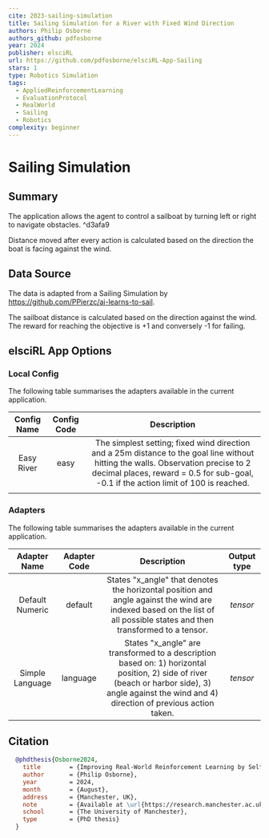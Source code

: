 ```yaml
---
cite: 2023-sailing-simulation
title: Sailing Simulation for a River with Fixed Wind Direction
authors: Philip Osborne
authors_github: pdfosborne
year: 2024
publisher: elsciRL
url: https://github.com/pdfosborne/elsciRL-App-Sailing
stars: 1
type: Robotics Simulation
tags:
  - AppliedReinforcementLearning
  - EvaluationProtocol
  - RealWorld
  - Sailing
  - Robotics
complexity: beginner
---
```


# Sailing Simulation

## Summary
The application allows the agent to control a sailboat by turning left or right to navigate obstacles. ^d3afa9

Distance moved after every action is calculated based on the direction the boat is facing against the wind. 

## Data Source
The data is adapted from a Sailing Simulation by https://github.com/PPierzc/ai-learns-to-sail.

The sailboat distance is calculated based on the direction against the wind. The reward for reaching the objective is +1 and conversely -1 for failing.   

## elsciRL App  Options

### Local Config

The following table summarises the adapters available in the current application.


| Config Name | Config Code |                                                                                             Description                                                                                              |
|:------------:|:------------:|:----------------------------------------------------------------------------------------------------------------------------------------------------------------------------------------------------:|
|  Easy River  |     easy     | The simplest setting; fixed wind direction and a 25m distance to the goal line without hitting the walls. Observation precise to 2 decimal places, reward = 0.5 for sub-goal, -0.1 if the action limit of 100 is reached. |
|              |              |                                                                                                                                                                                                      |


### Adapters

The following table summarises the adapters available in the current application.


|  Adapter Name   | Adapter Code |                                                                                            Description                                                                                            | Output type |
|:---------------:|:------------:|:-------------------------------------------------------------------------------------------------------------------------------------------------------------------------------------------------:|:-----------:|
| Default Numeric |   default    |              States "x_angle" that denotes the horizontal position and angle against the wind are indexed based on the list of all possible states and then transformed to a tensor.              |  $tensor$   |
| Simple Language |   language   | States "x_angle" are transformed to a description based on: 1) horizontal position, 2) side of river (beach or harbor side), 3) angle against the wind and 4) direction of previous action taken. |  $tensor$   |


## Citation

```bibtex
  @phdthesis{Osborne2024,
    title        = {Improving Real-World Reinforcement Learning by Self Completing Human Instructions on Rule Defined Language},  
    author       = {Philip Osborne},  
    year         = 2024,  
    month        = {August},  
    address      = {Manchester, UK},  
    note         = {Available at \url{https://research.manchester.ac.uk/en/studentTheses/improving-real-world-reinforcement-learning-by-self-completing-hu}},  
    school       = {The University of Manchester},  
    type         = {PhD thesis}
  }
```

